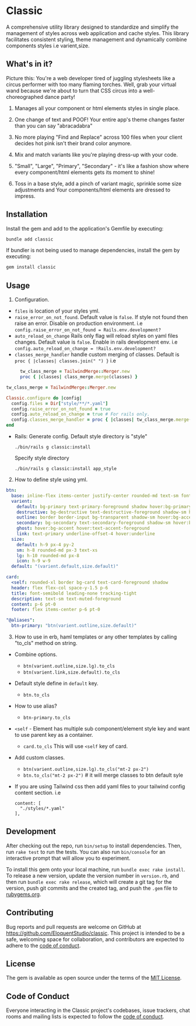 # Classic

A comprehensive utility library designed to standardize and simplify the management of styles across web application and cache styles. This library facilitates consistent styling, theme management and dynamically combine components styles i.e varient,size.

##  What's in it?

Picture this: You're a web developer tired of juggling stylesheets like a circus performer with too many flaming torches. Well, grab your virtual wand because we're about to turn that CSS circus into a well-choreographed dance party!

1. Manages all your component or html elements styles in single place.

2. One change of text and POOF! Your entire app's theme changes faster than you can say "abracadabra"

3. No more playing "Find and Replace" across 100 files when your client decides hot pink isn't their brand color anymore.

4. Mix and match variants like you're playing dress-up with your code.

5. "Small", "Large", "Primary", "Secondary" - it's like a fashion show where every component/html elements gets its moment to shine!

6. Toss in a base style, add a pinch of variant magic, sprinkle some size adjustments and Your components/html elements are dressed to impress.

## Installation

Install the gem and add to the application's Gemfile by executing:

```bash
bundle add classic
```

If bundler is not being used to manage dependencies, install the gem by executing:

```bash
gem install classic
```

## Usage

1. Configuration.
  - `files` is location of your styles yml.
  - `raise_error_on_not_found`. Default value is `false`.
    If style not found then raise an error. Disable on production environment.
    i.e `config.raise_error_on_not_found = Rails.env.development?`
  - `auto_reload_on_change` Rails only flag will reload styles on yaml files changes.
    Default value is `false`. Enable in rails development env.
    i.e `config.auto_reload_on_change = !Rails.env.development?`
  - `classes_merge_handler` handle custom merging of classes.
    Default is `proc { |classes| classes.join(" ") }`
    i.e
    ```ruby
      tw_class_merge = TailwindMerge::Merger.new
      proc { |classes| class_merge.merge(classes) }
    ```

  ```ruby
  tw_class_merge = TailwindMerge::Merger.new

  Classic.configure do |config|
    config.files = Dir["style/**/*.yaml"]
    config.raise_error_on_not_found = true
    config.auto_reload_on_change = true # For rails only.
    config.classes_merge_handler = proc { |classes| tw_class_merge.merge(classes) }
  end
  ```

  * Rails: Generate config. Default style directory is "style"
    ```
    ./bin/rails g classic:install
    ```

    Specify style directory
    ```
    ./bin/rails g classic:install app_style
    ```

2. How to define style using yml.

  ```yml
  btn:
    base: inline-flex items-center justify-center rounded-md text-sm font-medium transition-colors focus-visible:outline-none focus-visible:ring-1 focus-visible:ring-ring disabled:pointer-events-none disabled:opacity-5
    varient:
      default: bg-primary text-primary-foreground shadow hover:bg-primary/90
      destructive: bg-destructive text-destructive-foreground shadow-sm hover:bg-destructive/90
      outline: border border-input bg-transparent shadow-sm hover:bg-accent hover:text-accent-foreground
      secondary: bg-secondary text-secondary-foreground shadow-sm hover:bg-secondary/80
      ghost: hover:bg-accent hover:text-accent-foreground
      link: text-primary underline-offset-4 hover:underline
    size:
      default: h-9 px-4 py-2
      sm: h-8 rounded-md px-3 text-xs
      lg: h-10 rounded-md px-8
      icon: h-9 w-9
    default: "(varient.default,size.default)"

  card:
    <self: rounded-xl border bg-card text-card-foreground shadow
    header: flex flex-col space-y-1.5 p-6
    title: font-semibold leading-none tracking-tight
    description: text-sm text-muted-foreground
    content: p-6 pt-0
    footer: flex items-center p-6 pt-0

  "@aliases":
    btn-primary: "btn(varient.outline,size.default)"
  ```

3. How to use in erb, haml templates or any other templates by calling "to_cls" method on string.

  * Combine options.
    - `btn(varient.outline,size.lg).to_cls`
    - `btn(varient.link,size.default).to_cls`

  * Default style define in  `default` key.
    - `btn.to_cls`

  * How to use alias?
    - `btn-primary.to_cls`

  * `<self` - Element has multiple sub component/element style key and want to use parent key as a container.
    - `card.to_cls` This will use `<self` key of card.

  * Add custom classes.
    - `btn(varient.outline,size.lg).to_cls("mt-2 px-2")`
    - `btn.to_cls("mt-2 px-2")` # it will merge classes to btn default syle

  * If you are using Tailwind css then add yaml files to your tailwind config content section.
    i.e
    ```
    content: [
      "./styles/*.yaml"
    ],
    ```

## Development

After checking out the repo, run `bin/setup` to install dependencies. Then, run `rake test` to run the tests. You can also run `bin/console` for an interactive prompt that will allow you to experiment.

To install this gem onto your local machine, run `bundle exec rake install`. To release a new version, update the version number in `version.rb`, and then run `bundle exec rake release`, which will create a git tag for the version, push git commits and the created tag, and push the `.gem` file to [rubygems.org](https://rubygems.org).

## Contributing

Bug reports and pull requests are welcome on GitHub at https://github.com/EloquentStudio/classic. This project is intended to be a safe, welcoming space for collaboration, and contributors are expected to adhere to the [code of conduct](https://github.com/EloquentStudio/classic/blob/master/CODE_OF_CONDUCT.md).

## License

The gem is available as open source under the terms of the [MIT License](https://opensource.org/licenses/MIT).

## Code of Conduct

Everyone interacting in the Classic project's codebases, issue trackers, chat rooms and mailing lists is expected to follow the [code of conduct](https://github.com/EloquentStudio/classic/blob/master/CODE_OF_CONDUCT.md).
